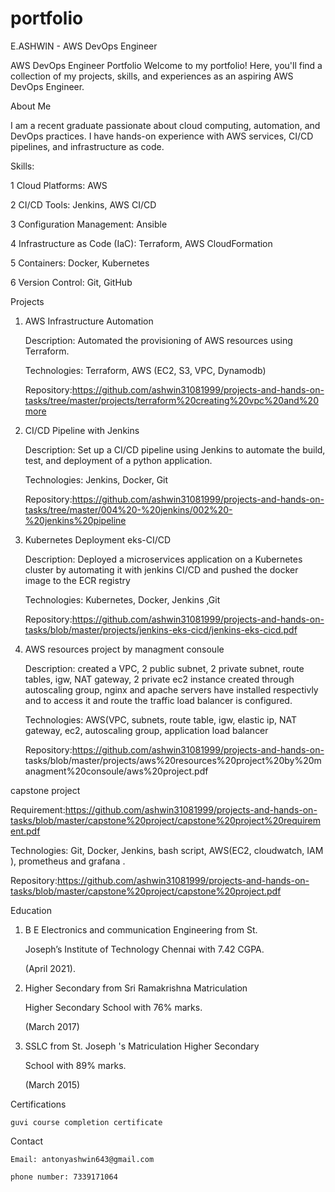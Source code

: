 # portfolio
E.ASHWIN - AWS DevOps Engineer

AWS DevOps Engineer Portfolio
Welcome to my portfolio! Here, you'll find a collection of my projects, skills, and experiences as an aspiring AWS DevOps Engineer.


About Me

I am a recent graduate passionate about cloud computing, automation, and DevOps practices. I have hands-on experience with AWS services, CI/CD pipelines, and infrastructure as code.


Skills:

1 Cloud Platforms: AWS

2 CI/CD Tools: Jenkins, AWS CI/CD

3 Configuration Management: Ansible

4 Infrastructure as Code (IaC): Terraform, AWS CloudFormation

5 Containers: Docker, Kubernetes

6 Version Control: Git, GitHub

Projects

1. AWS Infrastructure Automation

      Description: Automated the provisioning of AWS resources using Terraform.

      Technologies: Terraform, AWS (EC2, S3, VPC, Dynamodb)

      Repository:https://github.com/ashwin31081999/projects-and-hands-on-tasks/tree/master/projects/terraform%20creating%20vpc%20and%20more

2. CI/CD Pipeline with Jenkins

      Description: Set up a CI/CD pipeline using Jenkins to automate the build, test, and deployment of a python application.

      Technologies: Jenkins, Docker, Git

      Repository:https://github.com/ashwin31081999/projects-and-hands-on-tasks/tree/master/004%20-%20jenkins/002%20-%20jenkins%20pipeline

3. Kubernetes Deployment eks-CI/CD

      Description: Deployed a microservices application on a Kubernetes cluster by automating it with jenkins CI/CD and pushed the docker image to the ECR registry 

      Technologies: Kubernetes, Docker, Jenkins ,Git

      Repository:https://github.com/ashwin31081999/projects-and-hands-on-tasks/blob/master/projects/jenkins-eks-cicd/jenkins-eks-cicd.pdf


4. AWS resources project by managment consoule
   
      Description: created a VPC, 2 public subnet, 2 private subnet, route tables, igw, NAT gateway, 2 private ec2 instance created through autoscaling group, 
                   nginx and apache servers have installed respectivly and to access it and route the traffic load balancer is configured.

      Technologies: AWS(VPC, subnets, route table, igw, elastic ip, NAT gateway, ec2, autoscaling group, application  load balancer

      Repository:https://github.com/ashwin31081999/projects-and-hands-on- 
                       tasks/blob/master/projects/aws%20resources%20project%20by%20managment%20consoule/aws%20project.pdf

capstone project

   Requirement:https://github.com/ashwin31081999/projects-and-hands-on-tasks/blob/master/capstone%20project/capstone%20project%20requirement.pdf

   Technologies: Git, Docker, Jenkins, bash script, AWS(EC2, cloudwatch, IAM ), prometheus and grafana .

   Repository:https://github.com/ashwin31081999/projects-and-hands-on-tasks/blob/master/capstone%20project/capstone%20project.pdf

Education


 1.  B E Electronics and communication Engineering from St.
   
     Joseph’s Institute of Technology Chennai with 7.42 CGPA.
     
     (April 2021).
   
 2.  Higher Secondary from Sri Ramakrishna Matriculation
   
     Higher Secondary School with 76% marks.

     (March 2017)

 3.  SSLC from St. Joseph 's Matriculation Higher Secondary
   
     School with 89% marks.

     (March 2015)

   


Certifications

    guvi course completion certificate


Contact

    Email: antonyashwin643@gmail.com

    phone number: 7339171064



